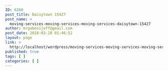 ```yaml
---
ID: 6268
post_title: Daisytown 15427
post_name: >
  moving-services-moving-services-moving-services-daisytown-15427
author: mrgabonijeff@gmail.com
post_date: 2018-03-28 01:46:52
layout: page
link: >
  http://localhost/wordpress/moving-services-moving-services-moving-services-daisytown-15427/
published: true
tags: [ ]
categories: [ ]
---
```

